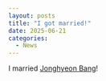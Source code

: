 ```yaml
---
layout: posts
title: "I got married!"
date: 2025-06-21
categories: 
  - News
---
```


I married [Jonghyeon Bang](https://www.linkedin.com/in/jong-hyeon-bang-7208272a3)!


